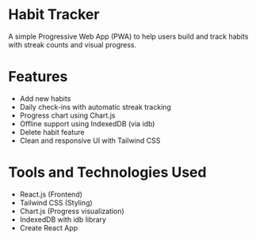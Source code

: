 # Habit Tracker
A simple Progressive Web App (PWA) to help users build and track habits with streak counts and visual progress.

# Features
- Add new habits
- Daily check-ins with automatic streak tracking
- Progress chart using Chart.js
- Offline support using IndexedDB (via idb)
- Delete habit feature
- Clean and responsive UI with Tailwind CSS

# Tools and Technologies Used
- React.js (Frontend)
- Tailwind CSS (Styling)
- Chart.js (Progress visualization)
- IndexedDB with idb library
- Create React App
